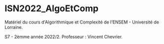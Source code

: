 # ISN2022_AlgoEtComp

Matériel du cours d'Algorithmique et Complexité de l'ENSEM - Université de Lorraine.

S7 - 2èmme année 2022/2. Professeur : Vincent Chevrier.

